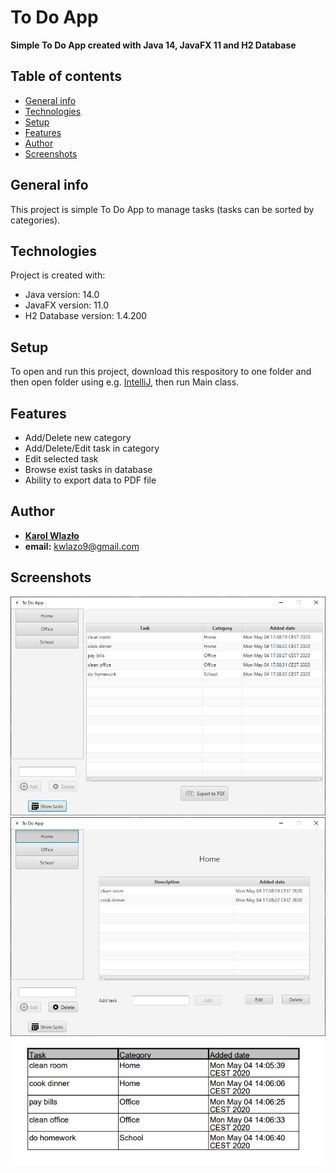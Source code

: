 # To Do App
**Simple To Do App created with Java 14, JavaFX 11 and H2 Database**
## Table of contents
* [General info](#general-info)
* [Technologies](#technologies)
* [Setup](#setup)
* [Features](#features)
* [Author](#author)
* [Screenshots](#screenshots)

## General info
This project is simple To Do App to manage tasks (tasks can be sorted by categories).

## Technologies
Project is created with:
* Java version: 14.0
* JavaFX version: 11.0
* H2 Database version: 1.4.200

## Setup
To open and run this project, download this respository to one folder and then open folder using e.g. [IntelliJ](https://www.jetbrains.com/idea/), then run Main class.

## Features
* Add/Delete new category
* Add/Delete/Edit task in category
* Edit selected task
* Browse exist tasks in database
* Ability to export data to PDF file

## Author
* **[Karol Wlazło](https://github.com/wlazlok
)**
* **email:** kwlazo9@gmail.com

## Screenshots
![Main screen](./images/mainScreen.PNG)
![Example screen](./images/exampleWindow.PNG)
![PDF file](./images/pdfFile.PNG)
